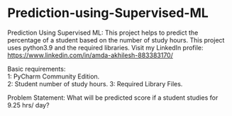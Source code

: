 # Prediction-using-Supervised-ML
Prediction Using Supervised ML: This project helps to predict the percentage of a student based on the number of study hours. This project uses python3.9 and the required libraries.  Visit my LinkedIn profile: https://www.linkedin.com/in/amda-akhilesh-883383170/   


Basic requirements:  
1: PyCharm Community Edition.  
2: Student number of study hours. 
3: Required Library Files.


Problem Statement:
What will be predicted score if a student studies for 9.25 hrs/ day?
